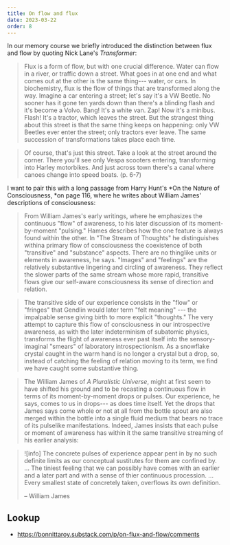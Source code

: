 ```yaml
---
title: On flow and flux
date: 2023-03-22
order: 8
---
```


In our memory course we briefly introduced the distinction between flux and flow by quoting Nick Lane's *Transformer*:

> Flux is a form of flow, but with one crucial difference. Water can flow in a river, or traffic down a street. What goes in at one end and what comes out at the other is the same thing--- water, or cars. In biochemistry, flux is the flow of things that are transformed along the way. Imagine a car entering a street; let's say it's a VW Beetle. No sooner has it gone ten yards down than there's a blinding flash and it's become a Volvo. Bang! It's a white van. Zap! Now it's a minibus. Flash! It's a tractor, which leaves the street. But the strangest thing about this street is that the same thing keeps on happening: only VW Beetles ever enter the street; only tractors ever leave. The same succession of transformations takes place each time.

> Of course, that's just this street. Take a look at the street around the corner. There you'll see only Vespa scooters entering, transforming into Harley motorbikes. And just across town there's a canal where canoes change into speed boats. (p. 6-7)

I want to pair this with a long passage from Harry Hunt's *On the Nature of Consciousness, *on page 116, where he writes about William James' descriptions of consciousness:

> From William James's early writings, where he emphasizes the continuous "flow" of awareness, to his later discussion of its moment-by-moment "pulsing." Hames describes how the one feature is always found within the other. In "The Stream of Thoughts" he distinguishes withina primary flow of consciousness the coexistence of both "transitive" and "substance" aspects. There are no thinglike units or elements in awareness, he says. "Images" and "feelings" are the relatively substantive lingering and circling of awareness. They reflect the slower parts of the same stream whose more rapid, transitive flows give our self-aware consciousness its sense of direction and relation.

> The transitive side of our experience consists in the "flow" or "fringes" that Gendlin would later term "felt meaning" --- the impalpable sense giving birth to more explicit "thoughts." The very attempt to capture this flow of consciousness in our introspective awareness, as with the later indeterminism of subatomic physics, transforms the flight of awareness ever past itself into the sensory-imaginal "smears" of laboratory introspectionism. As a snowflake crystal caught in the warm hand is no longer a crystal but a drop, so, instead of catching the feeling of relation moving to its term, we find we have caught some substantive thing.

> The William James of *A Pluralistic Universe*, might at first seem to have shifted his ground and to be recasting a continuous flow in terms of its moment-by-moment drops or pulses. Our experience, he says, comes to us in drops--- as does time itself. Yet the drops that James says come whole or not at all from the bottle spout are also merged within the bottle into a single fluid medium that bears no trace of its pulselike manifestations. Indeed, James insists that each pulse or moment of awareness has within it the same transitive streaming of his earlier analysis:


> ![info]
> The concrete pulses of experience appear pent in by no such definite limits as our conceptual sustitutes for them are confined by. ... The tiniest feeling that we can possibly have comes with an earlier and a later part and with a sense of thier continuous procession. ... Every smallest state of concretely taken, overflows its own definition.
>
> – William James

## Lookup

- https://bonnittaroy.substack.com/p/on-flux-and-flow/comments
